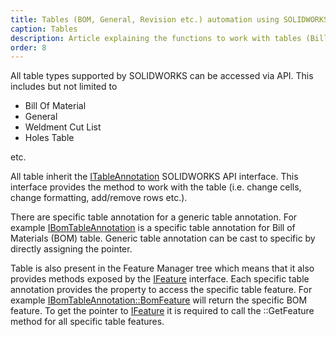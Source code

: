 ```yaml
---
title: Tables (BOM, General, Revision etc.) automation using SOLIDWORKS API
caption: Tables
description: Article explaining the functions to work with tables (Bill of Materials, General, Weldment Cut List, Holes Table) using SOLIDWORKS API
order: 8
---
```

All table types supported by SOLIDWORKS can be accessed via API. This includes but not limited to

* Bill Of Material
* General
* Weldment Cut List
* Holes Table

etc.

All table inherit the [ITableAnnotation](https://help.solidworks.com/2012/english/api/sldworksapi/SolidWorks.Interop.sldworks~SolidWorks.Interop.sldworks.ITableAnnotation.html) SOLIDWORKS API interface. This interface provides the method to work with the table (i.e. change cells, change formatting, add/remove rows etc.).

There are specific table annotation for a generic table annotation. For example [IBomTableAnnotation](https://help.solidworks.com/2012/english/api/sldworksapi/SolidWorks.Interop.sldworks~SolidWorks.Interop.sldworks.IBomTableAnnotation.html) is a specific table annotation for Bill of Materials (BOM) table. Generic table annotation can be cast to specific by directly assigning the pointer.

Table is also present in the Feature Manager tree which means that it also provides methods exposed by the [IFeature](https://help.solidworks.com/2012/english/api/sldworksapi/solidworks.interop.sldworks~solidworks.interop.sldworks.ifeature.html) interface. Each specific table annotation provides the property to access the specific table feature. For example [IBomTableAnnotation::BomFeature](https://help.solidworks.com/2012/english/api/sldworksapi/solidworks.interop.sldworks~solidworks.interop.sldworks.ibomtableannotation~bomfeature.html) will return the specific BOM feature. To get the pointer to [IFeature](https://help.solidworks.com/2012/english/api/sldworksapi/solidworks.interop.sldworks~solidworks.interop.sldworks.ifeature.html) it is required to call the ::GetFeature method for all specific table features.
